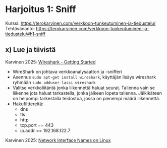 # Harjoitus 1: Sniff
Kurssi: https://terokarvinen.com/verkkoon-tunkeutuminen-ja-tiedustelu/ \
Tehtävänanto: https://terokarvinen.com/verkkoon-tunkeutuminen-ja-tiedustelu/#h1-sniff

## x) Lue ja tiivistä
Karvinen 2025: [Wireshark - Getting Started](https://terokarvinen.com/wireshark-getting-started/)
* WireShark on johtava verkkoanalysaattori ja -snifferi
* Asennus `sudo apt-get install wireshark`, käyttäjän lisäys wireshark ryhmään `sudo adduser lassi wireshark`
* Valitse verkkoliitäntä jonka liikennettä haluat seurat. Tallenna vain se liikenne jota haluat tarkastella, jonka jälkeen lopeta tallenna. Jälkikäteen on helpompi tarkestalla teidostoa, jossa on pienempi määrä liikennettä.
* Hakufilttereitä:
  * dns
  * tls
  * http
  * tcp.port == 443
  * ip.addr == 192.168.122.7

Karvinen 2025: [Network Interface Names on Linux](https://terokarvinen.com/network-interface-linux/)



